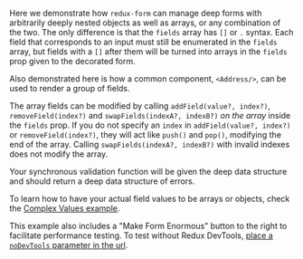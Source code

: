 Here we demonstrate how `redux-form` can manage deep forms with arbitrarily deeply nested objects as well as arrays, 
or any combination of the two. The only difference is that the `fields` array has `[]` or `.` syntax. Each field that
corresponds to an input must still be enumerated in the `fields` array, but fields with a `[]` after them will be 
turned into arrays in the `fields` prop given to the decorated form.

Also demonstrated here is how a common component, `<Address/>`, can be used to render a group of fields.

The array fields can be modified by calling `addField(value?, index?)`, `removeField(index?)` and `swapFields(indexA?, indexB?)` _on the array_
inside the `fields` prop. If you do not specify an `index` in `addField(value?, index?)` or `removeField(index?)`,
they will act like `push()` and `pop()`, modifying the end of the array. Calling `swapFields(indexA?, indexB?)` with invalid indexes does not
modify the array.

Your synchronous validation function will be given the deep data structure and should return a deep data structure of
errors.

To learn how to have your actual field values to be arrays or objects, check the [Complex Values 
example](#/examples/complex).

This example also includes a "Make Form Enormous" button to the right to facilitate performance testing. To test 
without Redux DevTools, [place a `noDevTools` parameter in the
url](http://erikras.github.io/redux-form/?noDevTools#/examples/deep).
